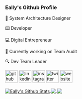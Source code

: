 ### Eally's Github Profile

📝 System Architecture Designer

⌨️ Developer

💻 Digital Entrepreneur


💼 Currently working on Team Audit

🔍 Dev Team Leader


[<img src='https://cdn.jsdelivr.net/npm/simple-icons@3.0.1/icons/github.svg' alt='github' height='40'>](https://github.com/eally-root)  [<img src='https://cdn.jsdelivr.net/npm/simple-icons@3.0.1/icons/linkedin.svg' alt='linkedin' height='40'>](https://www.linkedin.com/in/emir-alanyalioglu/)  [<img src='https://cdn.jsdelivr.net/npm/simple-icons@3.0.1/icons/instagram.svg' alt='instagram' height='40'>](https://www.instagram.com/emiralany/)  [<img src='https://cdn.jsdelivr.net/npm/simple-icons@3.0.1/icons/twitter.svg' alt='twitter' height='40'>](https://twitter.com/emiralany)  [<img src='https://cdn.jsdelivr.net/npm/simple-icons@3.0.1/icons/icloud.svg' alt='website' height='40'>](emiralanyalioglu.com)


<a href="https://github.com/anuraghazra/github-readme-stats">
  <img align="center" src="https://github-readme-stats.anuraghazra1.vercel.app/api?username=eallyy&show_icons=true&include_all_commits=true&theme=radical" alt="Eally's Github Stats" />
</a>
<a href="https://github.com/anuraghazra/github-readme-stats">
  <img align="center" src="https://github-readme-stats.anuraghazra1.vercel.app/api/top-langs/?username=eallyy&layout=compact&theme=radical" />
</a>
<a href="https://emiralanyalioglu.com">
  <img align="center" src="https://raw.githubusercontent.com/eallyy/eallyy/main/code_red.png" />
</a>
